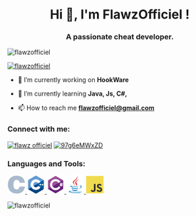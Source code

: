 <h1 align="center">Hi 👋, I'm FlawzOfficiel !</h1>
<h3 align="center">A passionate cheat developer.</h3>

<p align="left"> <img src="https://komarev.com/ghpvc/?username=flawzofficiel&label=Profile%20views&color=0e75b6&style=flat" alt="flawzofficiel" /> </p>

<p align="left"> <a href="https://github.com/ryo-ma/github-profile-trophy"><img src="https://github-profile-trophy.vercel.app/?username=flawzofficiel" alt="flawzofficiel" /></a> </p>

- 🔭 I’m currently working on **HookWare**

- 🌱 I’m currently learning **Java, Js, C#,**

- 📫 How to reach me **flawzofficiel@gmail.com**

<h3 align="left">Connect with me:</h3>
<p align="left">
<a href="https://www.youtube.com/c/flawz officiel" target="blank"><img align="center" src="https://cdn.jsdelivr.net/npm/simple-icons@3.0.1/icons/youtube.svg" alt="flawz officiel" height="30" width="40" /></a>
<a href="https://discord.gg/97g6eMWxZD" target="blank"><img align="center" src="https://cdn.jsdelivr.net/npm/simple-icons@3.0.1/icons/discord.svg" alt="97g6eMWxZD" height="30" width="40" /></a>
</p>

<h3 align="left">Languages and Tools:</h3>
<p align="left"> <a href="https://www.cprogramming.com/" target="_blank"> <img src="https://raw.githubusercontent.com/devicons/devicon/master/icons/c/c-original.svg" alt="c" width="40" height="40"/> </a> <a href="https://www.w3schools.com/cpp/" target="_blank"> <img src="https://raw.githubusercontent.com/devicons/devicon/master/icons/cplusplus/cplusplus-original.svg" alt="cplusplus" width="40" height="40"/> </a> <a href="https://www.w3schools.com/cs/" target="_blank"> <img src="https://raw.githubusercontent.com/devicons/devicon/master/icons/csharp/csharp-original.svg" alt="csharp" width="40" height="40"/> </a> <a href="https://www.java.com" target="_blank"> <img src="https://raw.githubusercontent.com/devicons/devicon/master/icons/java/java-original.svg" alt="java" width="40" height="40"/> </a> <a href="https://developer.mozilla.org/en-US/docs/Web/JavaScript" target="_blank"> <img src="https://raw.githubusercontent.com/devicons/devicon/master/icons/javascript/javascript-original.svg" alt="javascript" width="40" height="40"/> </a> </p>

<p><img align="center" src="https://github-readme-stats.vercel.app/api/top-langs?username=flawzofficiel&show_icons=true&locale=en&layout=compact" alt="flawzofficiel" /></p>

